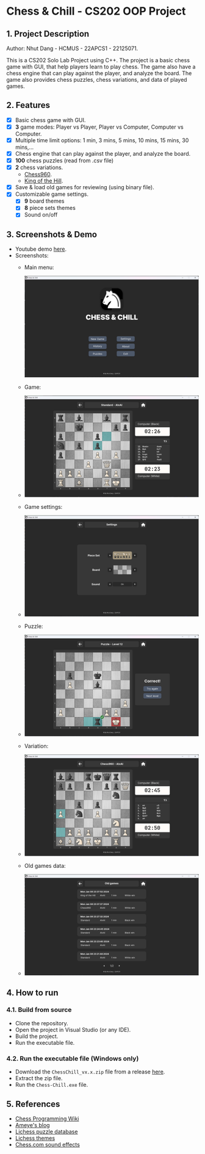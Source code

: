 # Chess & Chill - CS202 OOP Project

## 1. Project Description
Author: Nhut Dang - HCMUS - 22APCS1 - 22125071.

This is a CS202 Solo Lab Project using C++. The project is a basic chess game with GUI, that help players learn to play chess. The game also have a chess engine that can play against the player, and analyze the board. The game also provides chess puzzles, chess variations, and data of played games.

## 2. Features
- [x] Basic chess game with GUI.
- [x] **3** game modes: Player vs Player, Player vs Computer, Computer vs Computer.
- [x] Multiple time limit options: 1 min, 3 mins, 5 mins, 10 mins, 15 mins, 30 mins,...
- [x] Chess engine that can play against the player, and analyze the board.
- [x] **100** chess puzzles (read from .csv file)
- [x] **2** chess variations.
  - [Chess960](https://vi.wikipedia.org/wiki/Chess960).
  - [King of the Hill](https://www.chess.com/terms/king-of-the-hill).
- [x] Save & load old games for reviewing (using binary file).
- [x] Customizable game settings.
   - [x] **9** board themes
   - [x] **8** piece sets themes
   - [x] Sound on/off

## 3. Screenshots & Demo
- Youtube demo [here]().
- Screenshots:
  - Main menu:

    ![Main menu](demo1.png)
  - Game:
    
  - ![Game](demo2.png)
  - Game settings:
    
  - ![Game settings](demo3.png)
  - Puzzle:
    
  - ![Puzzle](demo4.png)
  - Variation:
    
  - ![Variation](demo5.png)
  - Old games data:
    
  - ![Game data](demo6.png)

## 4. How to run 
### 4.1. Build from source
- Clone the repository.
- Open the project in Visual Studio (or any IDE).
- Build the project.
- Run the executable file.

### 4.2. Run the executable file (Windows only)
- Download the `ChessChill_vx.x.zip` file from a release [here](https://github.com/BJMinhNhut/Chess/releases).
- Extract the zip file.
- Run the `Chess-Chill.exe` file.

## 5. References
- [Chess Programming Wiki](https://www.chessprogramming.org/Main_Page)
- [Ameye's blog](https://ameye.dev/notes/chess-engine/)
- [Lichess puzzle database](https://www.kaggle.com/datasets/reinism/lichess-database-puzzles)
- [Lichess themes](https://github.com/lichess-org/lila/tree/master/public)
- [Chess.com sound effects](https://www.chess.com/forum/view/general/chessboard-sound-files)
